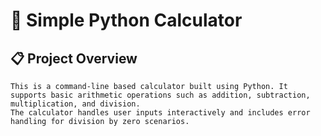 # 🧮 Simple Python Calculator
## 📋 Project Overview
    This is a command-line based calculator built using Python. It supports basic arithmetic operations such as addition, subtraction, multiplication, and division.
    The calculator handles user inputs interactively and includes error handling for division by zero scenarios.
